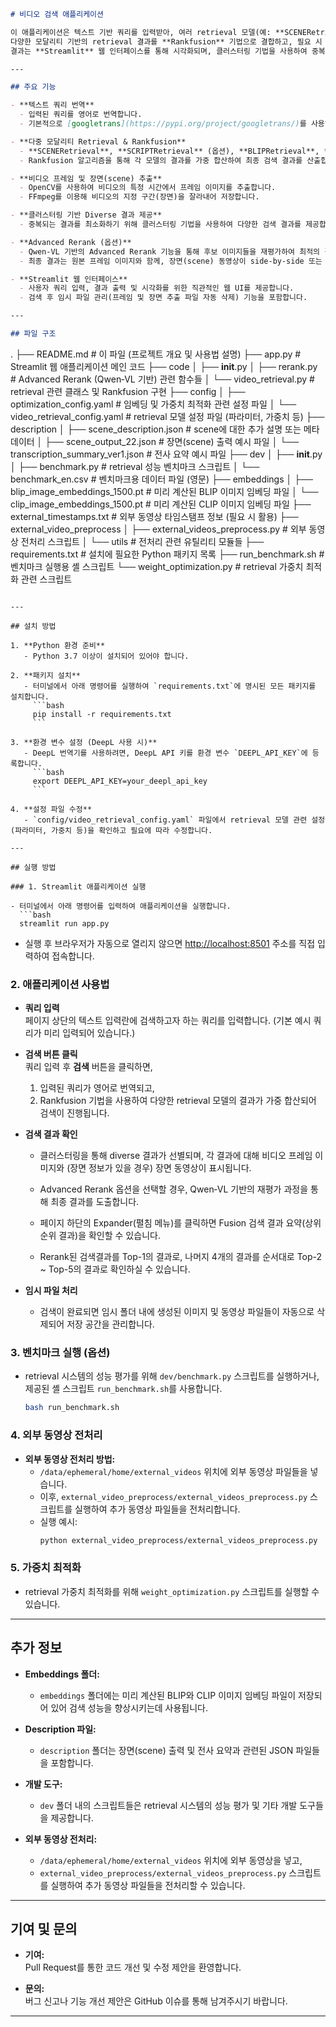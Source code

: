 ```markdown
# 비디오 검색 애플리케이션

이 애플리케이션은 텍스트 기반 쿼리를 입력받아, 여러 retrieval 모델(예: **SCENERetrieval**, **SCRIPTRetrieval** [옵션], **BLIPRetrieval**, **CLIPRetrieval**)을 활용하여 관련 비디오 프레임과 장면(scene)을 검색 및 추출하는 시스템입니다.  
다양한 모달리티 기반의 retrieval 결과를 **Rankfusion** 기법으로 결합하고, 필요 시 Qwen‑VL 기반의 **Advanced Rerank** 기능을 통해 결과를 재평가하여 최종 검색 결과를 도출합니다.  
결과는 **Streamlit** 웹 인터페이스를 통해 시각화되며, 클러스터링 기법을 사용하여 중복을 최소화한 diverse 결과를 제공합니다.

---

## 주요 기능

- **텍스트 쿼리 번역**  
  - 입력된 쿼리를 영어로 번역합니다.  
  - 기본적으로 [googletrans](https://pypi.org/project/googletrans/)를 사용하며, 필요 시 [DeepL](https://www.deepl.com/docs-api) 번역기도 지원합니다.

- **다중 모달리티 Retrieval & Rankfusion**  
  - **SCENERetrieval**, **SCRIPTRetrieval** (옵션), **BLIPRetrieval**, **CLIPRetrieval** 등 여러 retrieval 모델을 초기화하여 사용합니다.  
  - Rankfusion 알고리즘을 통해 각 모델의 결과를 가중 합산하여 최종 검색 결과를 산출합니다.

- **비디오 프레임 및 장면(scene) 추출**  
  - OpenCV를 사용하여 비디오의 특정 시간에서 프레임 이미지를 추출합니다.  
  - FFmpeg를 이용해 비디오의 지정 구간(장면)을 잘라내어 저장합니다.

- **클러스터링 기반 Diverse 결과 제공**  
  - 중복되는 결과를 최소화하기 위해 클러스터링 기법을 사용하여 다양한 검색 결과를 제공합니다.

- **Advanced Rerank (옵션)**  
  - Qwen‑VL 기반의 Advanced Rerank 기능을 통해 후보 이미지들을 재평가하여 최적의 결과를 선택합니다.  
  - 최종 결과는 원본 프레임 이미지와 함께, 장면(scene) 동영상이 side-by-side 또는 개별적으로 표시됩니다.

- **Streamlit 웹 인터페이스**  
  - 사용자 쿼리 입력, 결과 출력 및 시각화를 위한 직관적인 웹 UI를 제공합니다.
  - 검색 후 임시 파일 관리(프레임 및 장면 추출 파일 자동 삭제) 기능을 포함합니다.

---

## 파일 구조

```
.
├── README.md                               # 이 파일 (프로젝트 개요 및 사용법 설명)
├── app.py                                  # Streamlit 웹 애플리케이션 메인 코드
├── code
│   ├── __init__.py
│   ├── rerank.py                          # Advanced Rerank (Qwen‑VL 기반) 관련 함수들
│   └── video_retrieval.py                 # retrieval 관련 클래스 및 Rankfusion 구현
├── config
│   ├── optimization_config.yaml           # 임베딩 및 가중치 최적화 관련 설정 파일
│   └── video_retrieval_config.yaml          # retrieval 모델 설정 파일 (파라미터, 가중치 등)
├── description
│   ├── scene_description.json              # scene에 대한 추가 설명 또는 메타데이터
│   ├── scene_output_22.json                # 장면(scene) 출력 예시 파일
│   └── transcription_summary_ver1.json     # 전사 요약 예시 파일
├── dev
│   ├── __init__.py
│   ├── benchmark.py                       # retrieval 성능 벤치마크 스크립트
│   └── benchmark_en.csv                   # 벤치마크용 데이터 파일 (영문)
├── embeddings
│   ├── blip_image_embeddings_1500.pt      # 미리 계산된 BLIP 이미지 임베딩 파일
│   └── clip_image_embeddings_1500.pt        # 미리 계산된 CLIP 이미지 임베딩 파일
├── external_timestamps.txt                 # 외부 동영상 타임스탬프 정보 (필요 시 활용)
├── external_video_preprocess
│   ├── external_videos_preprocess.py       # 외부 동영상 전처리 스크립트
│   └── utils                              # 전처리 관련 유틸리티 모듈들
├── requirements.txt                        # 설치에 필요한 Python 패키지 목록
├── run_benchmark.sh                        # 벤치마크 실행용 셸 스크립트
└── weight_optimization.py                  # retrieval 가중치 최적화 관련 스크립트
```

---

## 설치 방법

1. **Python 환경 준비**  
   - Python 3.7 이상이 설치되어 있어야 합니다.

2. **패키지 설치**  
   - 터미널에서 아래 명령어를 실행하여 `requirements.txt`에 명시된 모든 패키지를 설치합니다.
     ```bash
     pip install -r requirements.txt
     ```

3. **환경 변수 설정 (DeepL 사용 시)**  
   - DeepL 번역기를 사용하려면, DeepL API 키를 환경 변수 `DEEPL_API_KEY`에 등록합니다.
     ```bash
     export DEEPL_API_KEY=your_deepl_api_key
     ```

4. **설정 파일 수정**  
   - `config/video_retrieval_config.yaml` 파일에서 retrieval 모델 관련 설정(파라미터, 가중치 등)을 확인하고 필요에 따라 수정합니다.

---

## 실행 방법

### 1. Streamlit 애플리케이션 실행

- 터미널에서 아래 명령어를 입력하여 애플리케이션을 실행합니다.
  ```bash
  streamlit run app.py
  ```
- 실행 후 브라우저가 자동으로 열리지 않으면 [http://localhost:8501](http://localhost:8501) 주소를 직접 입력하여 접속합니다.

### 2. 애플리케이션 사용법

- **쿼리 입력**  
  페이지 상단의 텍스트 입력란에 검색하고자 하는 쿼리를 입력합니다. (기본 예시 쿼리가 미리 입력되어 있습니다.)
  
- **검색 버튼 클릭**  
  쿼리 입력 후 **검색** 버튼을 클릭하면,  
  1. 입력된 쿼리가 영어로 번역되고,  
  2. Rankfusion 기법을 사용하여 다양한 retrieval 모델의 결과가 가중 합산되어 검색이 진행됩니다.
  
- **검색 결과 확인**  
  - 클러스터링을 통해 diverse 결과가 선별되며, 각 결과에 대해 비디오 프레임 이미지와 (장면 정보가 있을 경우) 장면 동영상이 표시됩니다.
  - Advanced Rerank 옵션을 선택할 경우, Qwen‑VL 기반의 재평가 과정을 통해 최종 결과를 도출합니다.
  - 페이지 하단의 Expander(펼침 메뉴)를 클릭하면 Fusion 검색 결과 요약(상위 순위 결과)을 확인할 수 있습니다.

  - Rerank된 검색결과를 Top-1의 결과로, 나머지 4개의 결과를 순서대로 Top-2 ~ Top-5의 결과로 확인하실 수 있습니다.
  
- **임시 파일 처리**  
  - 검색이 완료되면 임시 폴더 내에 생성된 이미지 및 동영상 파일들이 자동으로 삭제되어 저장 공간을 관리합니다.

### 3. 벤치마크 실행 (옵션)

- retrieval 시스템의 성능 평가를 위해 `dev/benchmark.py` 스크립트를 실행하거나, 제공된 셸 스크립트 `run_benchmark.sh`를 사용합니다.
  ```bash
  bash run_benchmark.sh
  ```

### 4. 외부 동영상 전처리

- **외부 동영상 전처리 방법:**  
  - `/data/ephemeral/home/external_videos` 위치에 외부 동영상 파일들을 넣습니다.
  - 이후, `external_video_preprocess/external_videos_preprocess.py` 스크립트를 실행하여 추가 동영상 파일들을 전처리합니다.
  - 실행 예시:
    ```bash
    python external_video_preprocess/external_videos_preprocess.py
    ```

### 5. 가중치 최적화

- retrieval 가중치 최적화를 위해 `weight_optimization.py` 스크립트를 실행할 수 있습니다.

---

## 추가 정보

- **Embeddings 폴더:**  
  - `embeddings` 폴더에는 미리 계산된 BLIP와 CLIP 이미지 임베딩 파일이 저장되어 있어 검색 성능을 향상시키는데 사용됩니다.

- **Description 파일:**  
  - `description` 폴더는 장면(scene) 출력 및 전사 요약과 관련된 JSON 파일들을 포함합니다.

- **개발 도구:**  
  - `dev` 폴더 내의 스크립트들은 retrieval 시스템의 성능 평가 및 기타 개발 도구들을 제공합니다.

- **외부 동영상 전처리:**  
  - `/data/ephemeral/home/external_videos` 위치에 외부 동영상을 넣고,  
  - `external_video_preprocess/external_videos_preprocess.py` 스크립트를 실행하여 추가 동영상 파일들을 전처리할 수 있습니다.

---

## 기여 및 문의

- **기여:**  
  Pull Request를 통한 코드 개선 및 수정 제안을 환영합니다.

- **문의:**  
  버그 신고나 기능 개선 제안은 GitHub 이슈를 통해 남겨주시기 바랍니다.

---

```